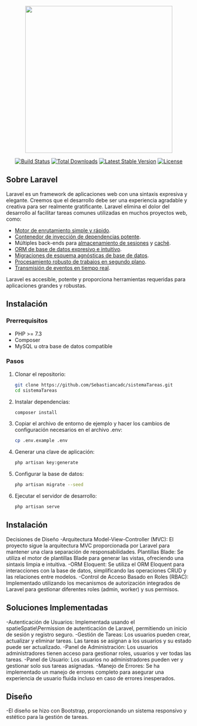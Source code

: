 <p align="center">
    <a href="https://laravel.com" target="_blank">
        <img src="https://raw.githubusercontent.com/laravel/art/master/logo-lockup/5%20SVG/2%20CMYK/1%20Full%20Color/laravel-logolockup-cmyk-red.svg" width="400">
    </a>
</p>

<p align="center">
    <a href="https://travis-ci.org/laravel/framework"><img src="https://travis-ci.org/laravel/framework.svg" alt="Build Status"></a>
    <a href="https://packagist.org/packages/laravel/framework"><img src="https://img.shields.io/packagist/dt/laravel/framework" alt="Total Downloads"></a>
    <a href="https://packagist.org/packages/laravel/framework"><img src="https://img.shields.io/packagist/v/laravel/framework" alt="Latest Stable Version"></a>
    <a href="https://packagist.org/packages/laravel/framework"><img src="https://img.shields.io/packagist/l/laravel/framework" alt="License"></a>
</p>

## Sobre Laravel

Laravel es un framework de aplicaciones web con una sintaxis expresiva y elegante. Creemos que el desarrollo debe ser una experiencia agradable y creativa para ser realmente gratificante. Laravel elimina el dolor del desarrollo al facilitar tareas comunes utilizadas en muchos proyectos web, como:

- [Motor de enrutamiento simple y rápido](https://laravel.com/docs/routing).
- [Contenedor de inyección de dependencias potente](https://laravel.com/docs/container).
- Múltiples back-ends para [almacenamiento de sesiones](https://laravel.com/docs/session) y [caché](https://laravel.com/docs/cache).
- [ORM de base de datos expresivo e intuitivo](https://laravel.com/docs/eloquent).
- [Migraciones de esquema agnósticas de base de datos](https://laravel.com/docs/migrations).
- [Procesamiento robusto de trabajos en segundo plano](https://laravel.com/docs/queues).
- [Transmisión de eventos en tiempo real](https://laravel.com/docs/broadcasting).

Laravel es accesible, potente y proporciona herramientas requeridas para aplicaciones grandes y robustas.

## Instalación

### Prerrequisitos

- PHP >= 7.3
- Composer
- MySQL u otra base de datos compatible

### Pasos

1. Clonar el repositorio:
   ```sh
   git clone https://github.com/Sebastiancadc/sistemaTareas.git
   cd sistemaTareas
2. Instalar dependencias:
    ```sh
    composer install
3. Copiar el archivo de entorno de ejemplo y hacer los cambios de configuración necesarios en el archivo .env:
    ```sh
    cp .env.example .env
4. Generar una clave de aplicación:
    ```sh
    php artisan key:generate
5. Configurar la base de datos:
    ```sh
    php artisan migrate --seed
6. Ejecutar el servidor de desarrollo:
    ```sh
    php artisan serve

## Instalación
Decisiones de Diseño
-Arquitectura Model-View-Controller (MVC): El proyecto sigue la arquitectura MVC proporcionada por Laravel para mantener una clara separación de responsabilidades.
Plantillas Blade: Se utiliza el motor de plantillas Blade para generar las vistas, ofreciendo una sintaxis limpia e intuitiva.
-ORM Eloquent: Se utiliza el ORM Eloquent para interacciones con la base de datos, simplificando las operaciones CRUD y las relaciones entre modelos.
-Control de Acceso Basado en Roles (RBAC): Implementado utilizando los mecanismos de autorización integrados de Laravel para gestionar diferentes roles (admin, worker) y sus permisos.
## Soluciones Implementadas
-Autenticación de Usuarios: Implementada usando el spatieSpatie\Permission de autenticación de Laravel, permitiendo un inicio de sesión y registro seguro.
-Gestión de Tareas: Los usuarios pueden crear, actualizar y eliminar tareas. Las tareas se asignan a los usuarios y su estado puede ser actualizado.
-Panel de Administración: Los usuarios administradores tienen acceso para gestionar roles, usuarios y ver todas las tareas.
-Panel de Usuario: Los usuarios no administradores pueden ver y gestionar solo sus tareas asignadas.
-Manejo de Errores: Se ha implementado un manejo de errores completo para asegurar una experiencia de usuario fluida incluso en caso de errores inesperados.
## Diseño
-El diseño se hizo con Bootstrap, proporcionando un sistema responsivo y estético para la gestión de tareas.